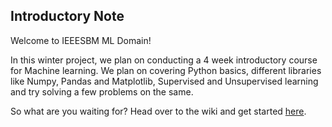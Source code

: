 ## Introductory Note

Welcome to IEEESBM ML Domain!

In this winter project, we plan on conducting a 4 week introductory course for Machine learning. We plan on covering Python basics, different libraries like Numpy, Pandas and Matplotlib, Supervised and Unsupervised learning and try solving a few problems on the same.

So what are you waiting for? Head over to the wiki and get started <a href="https://github.com/pskalbhav1/ML-IEEESBM/wiki">here</a>.
